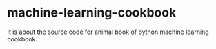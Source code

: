 # machine-learning-cookbook
It is about the source code for animal book of python machine learning cookbook.
